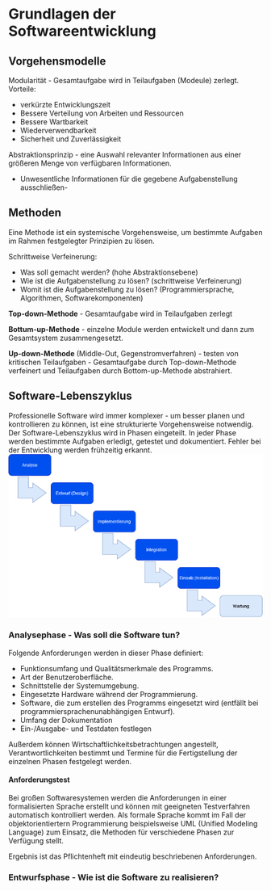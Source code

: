 # Grundlagen der Softwareentwicklung

## Vorgehensmodelle
Modularität -  Gesamtaufgabe wird in Teilaufgaben (Modeule) zerlegt.
Vorteile:
+ verkürzte Entwicklungszeit
+ Bessere Verteilung von Arbeiten und Ressourcen
+ Bessere Wartbarkeit
+ Wiederverwendbarkeit
+ Sicherheit und Zuverlässigkeit

Abstraktionsprinzip - eine Auswahl relevanter Informationen aus einer größeren Menge von verfügbaren Informationen.
+ Unwesentliche Informationen für die gegebene Aufgabenstellung ausschließen-

## Methoden
Eine Methode ist ein systemische Vorgehensweise, um bestimmte Aufgaben im Rahmen festgelegter Prinzipien zu lösen.

Schrittweise Verfeinerung:
+ Was soll gemacht werden? (hohe Abstraktionsebene)
+ Wie ist die Aufgabenstellung zu lösen? (schrittweise Verfeinerung)
+ Womit ist die Aufgabenstellung zu lösen? (Programmiersprache, Algorithmen, Softwarekomponenten)

**Top-down-Methode** - Gesamtaufgabe wird in Teilaufgaben zerlegt  

**Bottum-up-Methode** - einzelne Module werden entwickelt und dann zum Gesamtsystem zusammengesetzt.  

**Up-down-Methode** (Middle-Out, Gegenstromverfahren) - testen von kritischen Teilaufgaben - Gesamtaufgabe durch Top-down-Methode verfeinert und Teilaufgaben durch Bottom-up-Methode abstrahiert.

## Software-Lebenszyklus
Professionelle Software wird immer komplexer - um besser planen und kontrollieren zu können, ist eine strukturierte Vorgehensweise notwendig. Der Software-Lebenszyklus wird in Phasen eingeteilt. In jeder Phase werden bestimmte Aufgaben erledigt, getestet und dokumentiert. Fehler bei der Entwicklung werden frühzeitig erkannt.
![Alt text](./img/lebenszyklus.png)

### Analysephase - Was soll die Software tun?
Folgende Anforderungen werden in dieser Phase definiert:
+ Funktionsumfang und Qualitätsmerkmale des Programms.
+ Art der Benutzeroberfläche.
+ Schnittstelle der Systemumgebung.
+ Eingesetzte Hardware während der Programmierung.
+ Software, die zum erstellen des Programms eingesetzt wird (entfällt bei programmiersprachenunabhängigen Entwurf).
+ Umfang der Dokumentation
+ Ein-/Ausgabe- und Testdaten festlegen

Außerdem können Wirtschaftlichkeitsbetrachtungen angestellt, Verantwortlichkeiten bestimmt und Termine für die Fertigstellung der einzelnen Phasen festgelegt werden.

#### Anforderungstest
Bei großen Softwaresystemen werden die Anforderungen in einer formalisierten Sprache erstellt und können mit geeigneten Testverfahren automatisch kontrolliert werden. Als formale Sprache kommt im Fall der objektorientiertern Programmierung beispielsweise UML (Unified Modeling Language) zum Einsatz, die Methoden für verschiedene Phasen zur Verfügung stellt.

Ergebnis ist das Pflichtenheft mit eindeutig beschriebenen Anforderungen.

### Entwurfsphase - Wie ist die Software zu realisieren?



